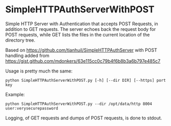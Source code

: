 # SimpleHTTPAuthServerWithPOST
Simple HTTP Server with Authentication that accepts POST Requests, in addition to GET requests. The server echoes back the request body for POST requests, while GET lists the files in the current location of the directory tree.

Based on https://github.com/tianhuil/SimpleHTTPAuthServer with POST handling added from https://gist.github.com/mdonkers/63e115cc0c79b4f6b8b3a6b797e485c7

Usage is pretty much the same:
```
python SimpleHTTPAuthServerWithPOST.py [-h] [--dir DIR] [--https] port key
```

Example:
```
python SimpleHTTPAuthServerWithPOST.py --dir /opt/data/http 8004 user:verysecurepassword
```

Logging, of GET requests and dumps of POST requests, is done to stdout.
